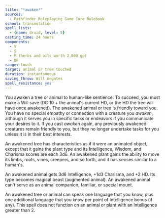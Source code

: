 ```yaml
---
title: "*awaken*"
sources:
  - Pathfinder Roleplaying Game Core Rulebook
school: transmutation
spell_lists:
  - {name: druid, level: 5}
casting_time: 24 hours
components:
  - V
  - S
  - M (herbs and oils worth 2,000 gp)
  - DF
range: touch
target: animal or tree touched
duration: instantaneous
saving_throw: Will negates
spell_resistance: yes
---
```


You awaken a tree or animal to human-like sentience. To succeed, you must make a Will save (DC 10 + the animal's current HD, or the HD the tree will have once awakened). The awakened animal or tree is friendly toward you. You have no special empathy or connection with a creature you *awaken*, although it serves you in specific tasks or endeavors if you communicate your desires to it. If you cast *awaken* again, any previously awakened creatures remain friendly to you, but they no longer undertake tasks for you unless it is in their best interests.

An awakened tree has characteristics as if it were an animated object, except that it gains the plant type and its Intelligence, Wisdom, and Charisma scores are each 3d6. An awakened plant gains the ability to move its limbs, roots, vines, creepers, and so forth, and it has senses similar to a human's.

An awakened animal gets 3d6 Intelligence, +1d3 Charisma, and +2 HD. Its type becomes magical beast (augmented animal). An awakened animal can't serve as an animal companion, familiar, or special mount.

An awakened tree or animal can speak one language that you know, plus one additional language that you know per point of Intelligence bonus (if any). This spell does not function on an animal or plant with an Intelligence greater than 2.

